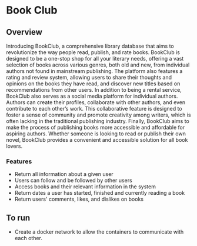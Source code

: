 # Book Club


## Overview
Introducing BookClub, a comprehensive library database that aims to revolutionize the way people read, publish, and rate books. BookClub is designed to be a one-stop shop for all your literary needs, offering a vast selection of books across various genres, both old and new, from individual authors not found in mainstream publishing. The platform also features a rating and review system, allowing users to share their thoughts and opinions on the books they have read, and discover new titles based on recommendations from other users. In addition to being a rental service, BookClub also serves as a social media platform for individual authors. Authors can create their profiles, collaborate with other authors, and even contribute to each other’s work. This collaborative feature is designed to foster a sense of community and promote creativity among writers, which is often lacking in the traditional publishing industry. Finally, BookClub aims to make the process of publishing books more accessible and affordable for aspiring authors. Whether someone is looking to read or publish their own novel, BookClub provides a convenient and accessible solution for all book lovers. 

### Features
- Return all information about a given user
- Users can follow and be followed by other users
- Access books and their relevant information in the system
- Return dates a user has started, finished and currently reading a book
- Return users' comments, likes, and dislikes on books

## To run
- Create a docker network to allow the containers to communicate with each other. 
